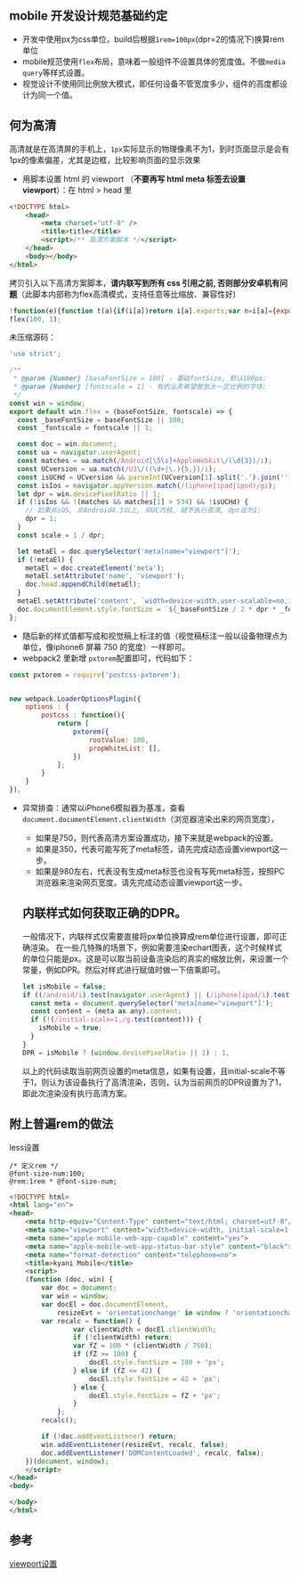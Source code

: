 ## mobile 开发设计规范基础约定
 * 开发中使用px为css单位，build后根据`1rem=100px`(dpr=2的情况下)换算rem单位
 * mobile规范使用`flex`布局，意味着一般组件不设置具体的宽度值。不做`media query`等样式设置。
 * 视觉设计不使用同比例放大模式，即任何设备不管宽度多少，组件的高度都设计为同一个值。

## 何为高清
高清就是在高清屏的手机上，`1px`实际显示的物理像素不为1，到时页面显示是会有1px的像素偏差，尤其是边框，比较影响页面的显示效果

* 用脚本设置 html 的 viewport （**不要再写 html meta 标签去设置 viewport**）：在 html > head 里
```html
<!DOCTYPE html>
    <head>
        <meta charset="utf-8" />
        <title>title</title>
        <script>/** 高清方案脚本 */</script>
    </head>
    <body></body>
</html>
```
拷贝引入以下高清方案脚本，**请内联写到所有 css 引用之前, 否则部分安卓机有问题**（此脚本内部称为flex高清模式，支持任意等比缩放、兼容性好)
```js
!function(e){function t(a){if(i[a])return i[a].exports;var n=i[a]={exports:{},id:a,loaded:!1};return e[a].call(n.exports,n,n.exports,t),n.loaded=!0,n.exports}var i={};return t.m=e,t.c=i,t.p="",t(0)}([function(e,t){"use strict";Object.defineProperty(t,"__esModule",{value:!0});var i=window;t["default"]=i.flex=function(e,t){var a=e||100,n=t||1,r=i.document,o=navigator.userAgent,d=o.match(/Android[\S\s]+AppleWebkit\/(\d{3})/i),l=o.match(/U3\/((\d+|\.){5,})/i),c=l&&parseInt(l[1].split(".").join(""),10)>=80,p=navigator.appVersion.match(/(iphone|ipad|ipod)/gi),s=i.devicePixelRatio||1;p||d&&d[1]>534||c||(s=1);var u=1/s,m=r.querySelector('meta[name="viewport"]');m||(m=r.createElement("meta"),m.setAttribute("name","viewport"),r.head.appendChild(m)),m.setAttribute("content","width=device-width,user-scalable=no,initial-scale="+u+",maximum-scale="+u+",minimum-scale="+u),r.documentElement.style.fontSize=a/2*s*n+"px"},e.exports=t["default"]}]);
flex(100, 1);
```
未压缩源码：
```js
'use strict';

/**
 * @param {Number} [baseFontSize = 100] - 基础fontSize, 默认100px;
 * @param {Number} [fontscale = 1] - 有的业务希望能放大一定比例的字体;
 */
const win = window;
export default win.flex = (baseFontSize, fontscale) => {
  const _baseFontSize = baseFontSize || 100;
  const _fontscale = fontscale || 1;

  const doc = win.document;
  const ua = navigator.userAgent;
  const matches = ua.match(/Android[\S\s]+AppleWebkit\/(\d{3})/i);
  const UCversion = ua.match(/U3\/((\d+|\.){5,})/i);
  const isUCHd = UCversion && parseInt(UCversion[1].split('.').join(''), 10) >= 80;
  const isIos = navigator.appVersion.match(/(iphone|ipad|ipod)/gi);
  let dpr = win.devicePixelRatio || 1;
  if (!isIos && !(matches && matches[1] > 534) && !isUCHd) {
    // 如果非iOS, 非Android4.3以上, 非UC内核, 就不执行高清, dpr设为1;
    dpr = 1;
  }
  const scale = 1 / dpr;

  let metaEl = doc.querySelector('meta[name="viewport"]');
  if (!metaEl) {
    metaEl = doc.createElement('meta');
    metaEl.setAttribute('name', 'viewport');
    doc.head.appendChild(metaEl);
  }
  metaEl.setAttribute('content', `width=device-width,user-scalable=no,initial-scale=${scale},maximum-scale=${scale},minimum-scale=${scale}`);
  doc.documentElement.style.fontSize = `${_baseFontSize / 2 * dpr * _fontscale}px`;
};
```
* 随后新的样式值都写成和视觉稿上标注的值（视觉稿标注一般以设备物理点为单位，像iphone6 屏幕 750 的宽度）一样即可。
* webpack2 里新增 `pxtorem`配置即可，代码如下：
```js
const pxtorem = require('postcss-pxtorem');


new webpack.LoaderOptionsPlugin({
    options : {
        postcss : function(){
            return [
                pxtorem({
                    rootValue: 100,
                    propWhiteList: [],
                })
            ];
        }
    }
}),
```
* 异常排查：通常以iPhone6模拟器为基准，查看`document.documentElement.clientWidth`（浏览器渲染出来的网页宽度），
  * 如果是750，则代表高清方案设置成功，接下来就是webpack的设置。
  * 如果是350，代表可能写死了meta标签，请先完成动态设置viewport这一步。
  * 如果是980左右，代表没有生成meta标签也没有写死meta标签，按照PC浏览器来渲染网页宽度。请先完成动态设置viewport这一步。

  ## 内联样式如何获取正确的DPR。
    一般情况下，内联样式仅需要直接将px单位换算成rem单位进行设置，即可正确渲染。
    在一些几特殊的场景下，例如需要渲染echart图表，这个时候样式的单位只能是px。这是可以取当前设备渲染后的真实的缩放比例，来设置一个常量，例如DPR。然后对样式进行赋值时做一下倍乘即可。

  ```js
  let isMobile = false;
  if ((/android/i).test(navigator.userAgent) || (/iphone|ipad/i).test(navigator.userAgent)) {
    const meta = document.querySelector('meta[name="viewport"]');
    const content = (meta as any).content;
    if (!(/initial-scale=1,/g.test(content))) {
      isMobile = true;
    }
  }
  DPR = isMobile ? (window.devicePixelRatio || 1) : 1,
  ```
  以上的代码读取当前网页设置的meta信息，如果有设置，且initial-scale不等于1，则认为该设备执行了高清渲染，否则，认为当前网页的DPR设置为了1，即此次渲染没有执行高清方案。

## 附上普遍rem的做法
less设置
```less
/* 定义rem */
@font-size-num:100;
@rem:1rem * @font-size-num;
```

```html
<!DOCTYPE html>
<html lang="en">
<head>
    <meta http-equiv="Content-Type" content="text/html; charset=utf-8"/>
    <meta name="viewport" content="width=device-width, initial-scale=1.0, maximum-scale=1.0, user-scalable=0">
    <meta name="apple-mobile-web-app-capable" content="yes">
    <meta name="apple-mobile-web-app-status-bar-style" content="black">
    <meta name="format-detection" content="telephone=no">
    <title>kyani Mobile</title>
    <script>
    (function (doc, win) {
        var doc = document;
        var win = window;
        var docEl = doc.documentElement,
            resizeEvt = 'orientationchange' in window ? 'orientationchange' : 'resize';
        var recalc = function() {
                var clientWidth = docEl.clientWidth;
                if (!clientWidth) return;
                var fZ = 100 * (clientWidth / 750);
                if (fZ >= 100) {
                    docEl.style.fontSize = 100 + 'px';
                } else if (fZ <= 42) {
                    docEl.style.fontSize = 42 + 'px';
                } else {
                    docEl.style.fontSize = fZ + 'px';
                }
            };
        recalc();

        if (!doc.addEventListener) return;
        win.addEventListener(resizeEvt, recalc, false);
        doc.addEventListener('DOMContentLoaded', recalc, false);
    })(document, window);
    </script>
</head>
<body>

</body>
</html>
```

## 参考
[viewport设置](https://github.com/ant-design/ant-design-mobile/wiki/viewport详解)
